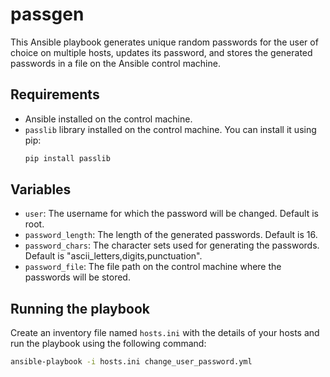 # passgen

This Ansible playbook generates unique random passwords for the user of choice on multiple hosts, updates its password, and stores the generated passwords in a file on the Ansible control machine.

## Requirements

- Ansible installed on the control machine.
- `passlib` library installed on the control machine. You can install it using pip:
  ```sh
  pip install passlib
  ```

## Variables

- `user`: The username for which the password will be changed. Default is root.
- `password_length`: The length of the generated passwords. Default is 16.
- `password_chars`: The character sets used for generating the passwords. Default is "ascii_letters,digits,punctuation".
- `password_file`: The file path on the control machine where the passwords will be stored.

## Running the playbook

Create an inventory file named `hosts.ini` with the details of your hosts and run the playbook using the following command:

```sh
ansible-playbook -i hosts.ini change_user_password.yml
```
